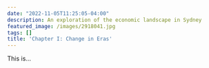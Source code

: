 ```yaml
---
date: "2022-11-05T11:25:05-04:00"
description: An exploration of the economic landscape in Sydney
featured_image: /images/2918041.jpg
tags: []
title: 'Chapter I: Change in Eras'
---
```

This is...
